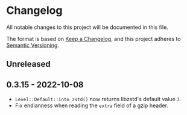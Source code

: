 # Changelog

All notable changes to this project will be documented in this file.

The format is based on [Keep a Changelog](https://keepachangelog.com/en/1.0.0), and this project adheres to [Semantic Versioning](https://semver.org/spec/v2.0.0.html).

## Unreleased

## 0.3.15 - 2022-10-08

- `Level::Default::into_zstd()` now returns libzstd's default value `3`.
- Fix endianness when reading the `extra` field of a gzip header.
